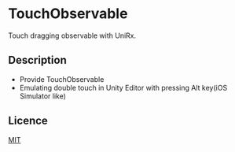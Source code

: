 TouchObservable
====

Touch dragging observable with UniRx.

## Description
- Provide TouchObservable
- Emulating double touch in Unity Editor with pressing Alt key(iOS Simulator like)

## Licence

[MIT](https://github.com/mizoguche/TouchObservable/blob/master/LICENCE)
